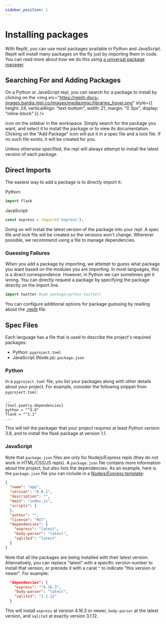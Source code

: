 ```yaml
---
sidebar_position: 1
---
```


# Installing packages

With Replit, you can use most packages available in Python and JavaScript. Replit will install many packages on the fly just by importing them in code. You can read more about how we do this using [a universal package manager](https://blog.replit.com/upm).

## Searching For and Adding Packages

On a Python or JavaScript repl, you can search for a package to install by clicking on the
<img
  src="https://replit-docs-images.bardia.repl.co/images/media/misc/libraries_hover.png"
  style={{
    height: 24,
    verticalAlign: "text-bottom",
    width: 21,
    margin: "0 3px",
    display: "inline-block"
  }}
/>

icon on the sidebar in the workspace. Simply search for the package you want, and select it to install the package or to view its documentation. Clicking on the "Add Package" icon will put it in a spec file and a lock file. If no such file exists, it will be created for you.

Unless otherwise specified, the repl will always attempt to install the latest version of each package.

## Direct Imports

The easiest way to add a package is to directly import it:

Python:

```python
import flask
```

JavaScript:

```javascript
const express = require('express');
```

Doing so will install the latest version of the package into your repl. A spec file and lock file will be created so the versions won't change. Wherever possible, we recommend using a file to manage dependencies.

### Guessing Failures

When you add a package by importing, we attempt to guess what package you want based on the modules you are importing. In most languages, this is a direct correspondence. However, in Python we can sometimes get it wrong. You can directly request a package by specifying the package directly on the import line.

```python
import twitter #upm package(python-twitter)
```

You can configure additional options for package guessing by reading about the [.replit](https://docs.replit.com/repls/dot-replit) file.

## Spec Files

Each language has a file that is used to describe the project's required packages:

* Python: `pyproject.toml`
* JavaScript (Node.js): `package.json`

### Python

In a `pyproject.toml` file, you list your packages along with other details about your project. For example, consider the following snippet from `pyproject.toml`:

```
...
[tool.poetry.dependencies]
python = "^3.8"
flask = "^1.1"
...
```

This will tell the packager that your project requires at least Python version 3.8, and to install the flask package at version 1.1.

### JavaScript

Note that `package.json` files are only for Nodejs/Express repls (they do not work in HTML/CSS/JS repls). A `package.json` file contains more information about the project, but also lists the dependencies. As an example, here is the `package.json` file you can include in a
[Nodejs/Express template](https://replit.com/languages/nodejs):

```json
{
  "name": "app",
  "version": "0.0.1",
  "description": "",
  "main": "index.js",
  "scripts": {
  },
  "author": "",
  "license": "MIT",
  "dependencies": {
    "express": "latest",
    "body-parser": "latest",
    "sqlite3": "latest"
  }
}
```

Note that all the packages are being installed with their latest version. Alternatively, you can replace "latest" with a specific version number to install that version, or precede it with a carat `^` to indicate "this version or newer". For example:

```json
  "dependencies": {
    "express": "^4.16.3",
    "body-parser": "latest",
    "sqlite3": "3.1.12"
  }
```

This will install `express` at version 4.16.3 or newer, `body-parser` at the latest version, and `sqlite3` at exactly version 3.1.12.

